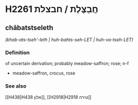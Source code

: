 # H2261 חֲבַצֶּלֶת / חבצלת

## chăbatstseleth

_(khab-ats-tseh'-leth | huh-bahts-seh-LET | huh-va-tseh-LET)_

### Definition

of uncertain derivation; probably meadow-saffron; rose; n-f

- meadow-saffron, crocus, rose

### See also

[[H438|H438 אלון]], [[H2918|H2918 טירה]]
